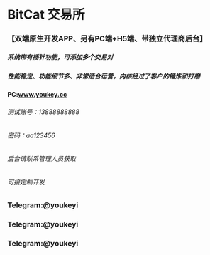 # BitCat  交易所
### 【双端原生开发APP、另有PC端+H5端、带独立代理商后台】
#####  系统带有插针功能，可添加多个交易对
#####  性能稳定、功能细节多、非常适合运营，内核经过了客户的锤炼和打磨

#### PC:www.youkey.cc
###### 测试账号：13888888888
###### 密码：aa123456

###### 后台请联系管理人员获取
###### 可接定制开发



### Telegram:@youkeyi
### Telegram:@youkeyi
### Telegram:@youkeyi




